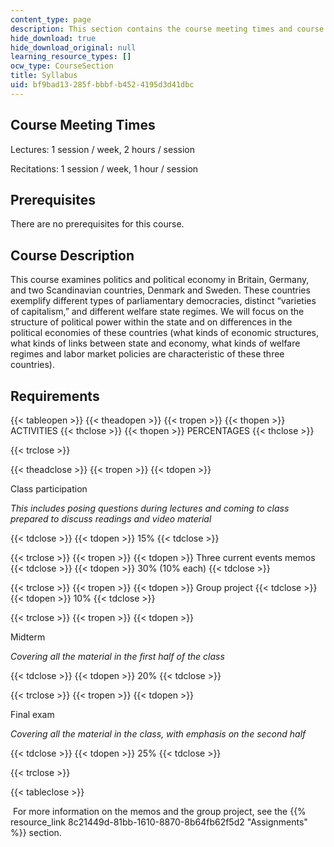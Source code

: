 ```yaml
---
content_type: page
description: This section contains the course meeting times and course requirements
hide_download: true
hide_download_original: null
learning_resource_types: []
ocw_type: CourseSection
title: Syllabus
uid: bf9bad13-285f-bbbf-b452-4195d3d41dbc
---
```


Course Meeting Times 
---------------------

Lectures: 1 session / week, 2 hours / session

Recitations: 1 session / week, 1 hour / session

Prerequisites
-------------

There are no prerequisites for this course.

Course Description
------------------

This course examines politics and political economy in Britain, Germany, and two Scandinavian countries, Denmark and Sweden. These countries exemplify different types of parliamentary democracies, distinct “varieties of capitalism,” and different welfare state regimes. We will focus on the structure of political power within the state and on differences in the political economies of these countries (what kinds of economic structures, what kinds of links between state and economy, what kinds of welfare regimes and labor market policies are characteristic of these three countries).

Requirements
------------

{{< tableopen >}}
{{< theadopen >}}
{{< tropen >}}
{{< thopen >}}
ACTIVITIES
{{< thclose >}}
{{< thopen >}}
PERCENTAGES
{{< thclose >}}

{{< trclose >}}

{{< theadclose >}}
{{< tropen >}}
{{< tdopen >}}


Class participation

_This includes posing questions during lectures and coming to class prepared to discuss readings and video material_


{{< tdclose >}}
{{< tdopen >}}
15%
{{< tdclose >}}

{{< trclose >}}
{{< tropen >}}
{{< tdopen >}}
Three current events memos
{{< tdclose >}}
{{< tdopen >}}
30% (10% each)
{{< tdclose >}}

{{< trclose >}}
{{< tropen >}}
{{< tdopen >}}
Group project
{{< tdclose >}}
{{< tdopen >}}
10%
{{< tdclose >}}

{{< trclose >}}
{{< tropen >}}
{{< tdopen >}}


Midterm

_Covering all the material in the first half of the class_


{{< tdclose >}}
{{< tdopen >}}
20%
{{< tdclose >}}

{{< trclose >}}
{{< tropen >}}
{{< tdopen >}}


Final exam

_Covering all the material in the class, with emphasis on the second half_


{{< tdclose >}}
{{< tdopen >}}
25%
{{< tdclose >}}

{{< trclose >}}

{{< tableclose >}}

 For more information on the memos and the group project, see the {{% resource_link 8c21449d-81bb-1610-8870-8b64fb62f5d2 "Assignments" %}} section.